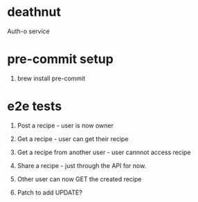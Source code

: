 # deathnut
Auth-o service

# pre-commit setup
1) brew install pre-commit

# e2e tests
1) Post a recipe - user is now owner
2) Get a recipe - user can get their recipe
3) Get a recipe from another user - user cannnot access recipe
4) Share a recipe - just through the API for now.
5) Other user can now GET the created recipe

6) Patch to add UPDATE?
